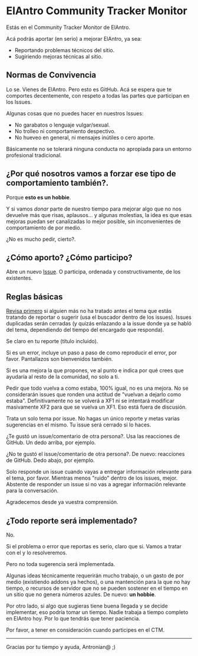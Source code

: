# ElAntro Community Tracker Monitor

Estás en el Community Tracker Monitor de ElAntro.

Acá podrás aportar (en serio) a mejorar ElAntro, ya sea:

* Reportando problemas técnicos del sitio.
* Sugiriendo mejoras técnicas al sitio.

## Normas de Convivencia
Lo se. Vienes de ElAntro.  Pero esto es GitHub. Acá se espera que te comportes decentemente, con respeto a todas las partes que participan en los Issues.

Algunas cosas que no puedes hacer en nuestros Issues:

* No garabatos o lenguaje vulgar/sexual.
* No trolleo ni comportamiento despectivo.
* No hueveo en general, ni mensajes inútiles o cero aporte.

Básicamente no se tolerará ninguna conducta no apropiada para un entorno profesional tradicional.

## ¿Por qué nosotros vamos a forzar ese tipo de comportamiento también?.

Porque **esto es un hobbie**.

Y si vamos _donar_ parte de nuestro tiempo para mejorar algo que no nos devuelve más que risas, aplausos... y algunas molestias, la idea es que esas mejoras puedan ser canalizadas lo mejor posible, sin inconvenientes de comportamiento de por medio.

¿No es mucho pedir, cierto?.

## ¿Cómo aporto? ¿Cómo participo?
Abre un nuevo [Issue](https://github.com/antronio/elantro-ctm/issues). O participa, ordenada y constructivamente, de los existentes.

## Reglas básicas
[Revisa primero](https://github.com/antronio/elantro-ctm/issues?q=is%3Aissue) si alguien más no ha tratado antes el tema que estás tratando de reportar o sugerir (usa el buscador dentro de los issues). Issues duplicadas serán cerradas (y quizás enlazando a la issue donde ya se habló del tema, dependiendo del tiempo del encargado que responda).

Se claro en tu reporte (título incluido).

Si es un error, incluye un paso a paso de como reproducir el error, por favor. Pantallazos son bienvenidos también.

Si es una mejora la que propones, ve al punto e indica por qué crees que ayudaría al resto de la comunidad, no solo a ti.

Pedir que todo vuelva a como estaba, 100% igual, no es una mejora. No se considerarán issues que ronden una actitud de "vuelvan a dejarlo como estaba". Definitivamente no se volverá a XF1 ni se intentará modificar masivamente XF2 para que se vuelva un XF1. Eso está fuera de discusión.

Trata un solo tema por issue. No hagas un único reporte y metas varias sugerencias en el mismo. Tu issue será cerrado si lo haces.

¿Te gustó un issue/comentario de otra persona?. Usa las reacciones de GitHub. Un dedo arriba, por ejemplo.

¿No te gustó el issue/comentario de otra persona?. De nuevo: reacciones de GitHub. Dedo abajo, por ejemplo.

Solo responde un issue cuando vayas a entregar información relevante para el tema, por favor. Mientras menos "ruido" dentro de los issues, mejor. Abstente de responder un issue si no vas a agregar información relevante para la conversación.

Agradecemos desde ya vuestra comprensión.

## ¿Todo reporte será implementado?
No.

Si el problema o error que reportas es serio, claro que si. Vamos a tratar con el y lo resolveremos.

Pero no toda sugerencia será implementada.

Algunas ideas técnicamente requerirán mucho trabajo, o un gasto de por medio (existiendo addons ya hechos), o una mantención para la que no hay tiempo, o recursos de servidor que no se pueden sostener en el tiempo en un sitio que no genera números azules. De nuevo: **un hobbie**.

Por otro lado, si algo que sugieras tiene buena llegada y se decide implementar, eso podría tomar un tiempo. Nadie trabaja a tiempo completo en ElAntro hoy. Por lo que tendrás que tener paciencia.

Por favor, a tener en consideración cuando participes en el CTM.

---

Gracias por tu tiempo y ayuda, Antronian@ ;)
